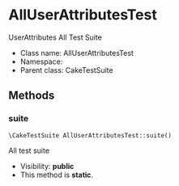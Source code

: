 AllUserAttributesTest
===============

UserAttributes All Test Suite




* Class name: AllUserAttributesTest
* Namespace: 
* Parent class: CakeTestSuite







Methods
-------


### suite

    \CakeTestSuite AllUserAttributesTest::suite()

All test suite



* Visibility: **public**
* This method is **static**.



